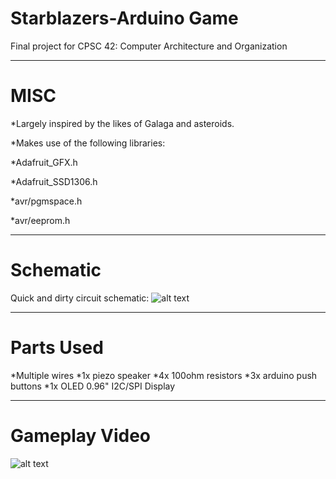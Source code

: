 # Starblazers-Arduino Game
Final project for CPSC 42: Computer Architecture and Organization

------------------------------------------------------------------------
# MISC
 *Largely inspired by the likes of Galaga and asteroids.
 
 *Makes use of the following libraries:
 
  *Adafruit_GFX.h
  
  *Adafruit_SSD1306.h
  
  *avr/pgmspace.h
  
  *avr/eeprom.h
  
------------------------------------------------------------------------
# Schematic

Quick and dirty circuit schematic:
![alt text](https://i.imgur.com/exLel7J.png "Schematic")


------------------------------------------------------------------------
# Parts Used

 *Multiple wires
 *1x piezo speaker
 *4x 100ohm resistors
 *3x arduino push buttons
 *1x OLED 0.96" I2C/SPI Display
 
------------------------------------------------------------------------
# Gameplay Video

![alt text](https://www.youtube.com/watch?v=UdLGfE2sDZY "Gameplay Video")
